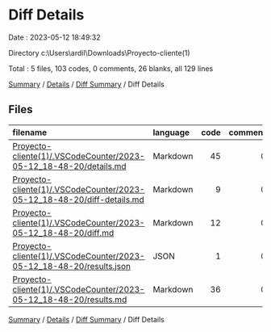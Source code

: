# Diff Details

Date : 2023-05-12 18:49:32

Directory c:\\Users\\ardil\\Downloads\\Proyecto-cliente(1)

Total : 5 files,  103 codes, 0 comments, 26 blanks, all 129 lines

[Summary](results.md) / [Details](details.md) / [Diff Summary](diff.md) / Diff Details

## Files
| filename | language | code | comment | blank | total |
| :--- | :--- | ---: | ---: | ---: | ---: |
| [Proyecto-cliente(1)/.VSCodeCounter/2023-05-12_18-48-20/details.md](/Proyecto-cliente(1)/.VSCodeCounter/2023-05-12_18-48-20/details.md) | Markdown | 45 | 0 | 6 | 51 |
| [Proyecto-cliente(1)/.VSCodeCounter/2023-05-12_18-48-20/diff-details.md](/Proyecto-cliente(1)/.VSCodeCounter/2023-05-12_18-48-20/diff-details.md) | Markdown | 9 | 0 | 6 | 15 |
| [Proyecto-cliente(1)/.VSCodeCounter/2023-05-12_18-48-20/diff.md](/Proyecto-cliente(1)/.VSCodeCounter/2023-05-12_18-48-20/diff.md) | Markdown | 12 | 0 | 7 | 19 |
| [Proyecto-cliente(1)/.VSCodeCounter/2023-05-12_18-48-20/results.json](/Proyecto-cliente(1)/.VSCodeCounter/2023-05-12_18-48-20/results.json) | JSON | 1 | 0 | 0 | 1 |
| [Proyecto-cliente(1)/.VSCodeCounter/2023-05-12_18-48-20/results.md](/Proyecto-cliente(1)/.VSCodeCounter/2023-05-12_18-48-20/results.md) | Markdown | 36 | 0 | 7 | 43 |

[Summary](results.md) / [Details](details.md) / [Diff Summary](diff.md) / Diff Details